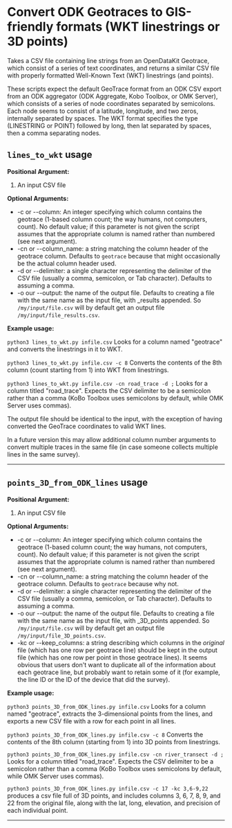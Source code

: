 # Convert ODK Geotraces to GIS-friendly formats (WKT linestrings or 3D points)

Takes a CSV file containing line strings from an OpenDataKit Geotrace, which
consist of a series of text coordinates, and returns a similar CSV file with 
properly formatted Well-Known Text (WKT) linestrings (and points).

These scripts expect the default GeoTrace format from an ODK CSV export from
an ODK aggregator (ODK Aggregate, Kobo Toolbox, or OMK Server), which consists of a series of node coordinates separated by semicolons. Each node seems to consist of a latitude, longitude, and two zeros, internally separated by spaces. The WKT format specifies the type (LINESTRING or POINT) followed by long, then lat separated by spaces, then a comma separating nodes.



## ```lines_to_wkt``` usage
**Positional Argument:**

  1) An input CSV file

**Optional Arguments:**
  - -c or --column: An integer specifying which column contains the geotrace (1-based column count; the way humans, not computers, count). No default value; if this parameter is not given the script assumes that the appropriate column is named rather than numbered (see next argument).
  - -cn or --column_name: a string matching the column header of the geotrace column. Defaults to ```geotrace``` because that might occasionally be the actual column header used.
  - -d or --delimiter: a single character representing the delimiter of the CSV file (usually a comma, semicolon, or Tab character). Defaults to assuming a comma.
  - -o our --output: the name of the output file. Defaults to creating a file with the same name as the input file, with _results appended. So ```/my/input/file.csv``` will by default get an output file ```/my/input/file_results.csv```.
  
**Example usage:**

```python3 lines_to_wkt.py infile.csv``` Looks for a column named "geotrace" and converts the linestrings in it to WKT.

```python3 lines_to_wkt.py infile.csv -c 8``` Converts the contents of the 8th column (count starting from 1) into WKT from linestrings.

```python3 lines_to_wkt.py infile.csv -cn road_trace -d ;``` Looks for a column titled "road_trace". Expects the CSV delimiter to be a semicolon rather than a comma (KoBo Toolbox uses semicolons by default, while OMK Server uses commas). 

The output file should be identical to the input, with the exception of having converted the GeoTrace coordinates to valid WKT lines.

In a future version this may allow additional column number arguments to convert multiple traces in the same file (in case someone collects multiple lines in the same survey).

___

## ```points_3D_from_ODK_lines``` usage
**Positional Argument:**

  1) An input CSV file

**Optional Arguments:**
  - -c or --column: An integer specifying which column contains the geotrace (1-based column count; the way humans, not computers, count). No default value; if this parameter is not given the script assumes that the appropriate column is named rather than numbered (see next argument).
  - -cn or --column_name: a string matching the column header of the geotrace column. Defaults to ```geotrace``` because why not.
  - -d or --delimiter: a single character representing the delimiter of the CSV file (usually a comma, semicolon, or Tab character). Defaults to assuming a comma.
  - -o our --output: the name of the output file. Defaults to creating a file with the same name as the input file, with _3D_points appended. So ```/my/input/file.csv``` will by default get an output file ```/my/input/file_3D_points.csv```.
  - -kc or --keep_columns: a string describing which columns in the _original_ file (which has one row per geotrace line) should be kept in the output file (which has one row per point in those geotrace lines). It seems obvious that users don't want to duplicate all of the information about each geotrace line, but probably want to retain some of it (for example, the line ID or the ID of the device that did the survey). 
  
**Example usage:**

```python3 points_3D_from_ODK_lines.py infile.csv``` Looks for a column named "geotrace", extracts the 3-dimensional points from the lines, and exports a new CSV file with a row for each point in all lines.

```python3 points_3D_from_ODK_lines.py infile.csv -c 8``` Converts the contents of the 8th column (starting from 1) into 3D points from linestrings.

```python3 points_3D_from_ODK_lines.py infile.csv -cn river_transect -d ;``` Looks for a column titled "road_trace". Expects the CSV delimiter to be a semicolon rather than a comma (KoBo Toolbox uses semicolons by default, while OMK Server uses commas). 

```python3 points_3D_from_ODK_lines.py infile.csv -c 17 -kc 3,6-9,22``` produces a csv file full of 3D points, and includes columns 3, 6, 7, 8, 9, and 22 from the original file, along with the lat, long, elevation, and precision of each individual point.
___
